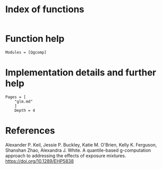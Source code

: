 
# Index of functions

```@index
```

# Function help 

```@autodocs
Modules = [Qgcomp]
```

# Implementation details and further help

```@contents
Pages = [
    "glm.md"
    ]
    Depth = 4
```

# References
Alexander P. Keil, Jessie P. Buckley, Katie M. O'Brien, Kelly K. Ferguson, Shanshan Zhao, Alexandra J. White. A quantile-based g-computation approach to addressing the effects of exposure mixtures. <https://doi.org/10.1289/EHP5838> 
